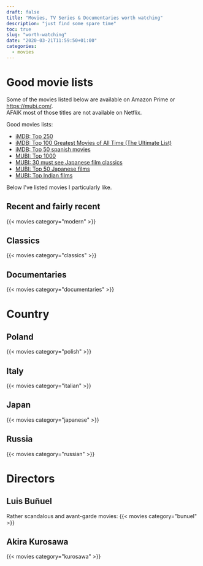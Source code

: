 ```yaml
---
draft: false
title: "Movies, TV Series & Documentaries worth watching"
description: "just find some spare time"
toc: true
slug: "worth-watching"
date: "2020-03-21T11:59:50+01:00"
categories:
  - movies
---
```


# Good movie lists

Some of the movies listed below are available on Amazon Prime or https://mubi.com/.  
AFAIK most of those titles are not available on Netflix.

Good movies lists:

* [iMDB: Top 250](https://www.imdb.com/search/title/?groups=top_250&sort=user_rating)
* [iMDB: Top 100 Greatest Movies of All Time (The Ultimate List)](https://www.imdb.com/list/ls055592025/)
* [iMDB: Top 50 spanish movies](https://www.imdb.com/list/ls000377981/)
* [MUBI: Top 1000](https://mubi.com/lists/the-top-1000)
* [MUBI: 30 must see Japanese film classics](https://mubi.com/lists/30-must-see-japanese-film-classics)
* [MUBI: Top 50 Japanese films](https://mubi.com/lists/japanese-films-top-50)
* [MUBI: Top Indian films](https://mubi.com/lists/best-indian-films)


Below I've listed movies I particularly like. 


## Recent and fairly recent
{{< movies category="modern" >}}

## Classics
{{< movies category="classics" >}}

## Documentaries
{{< movies category="documentaries" >}}

# Country

## Poland
{{< movies category="polish" >}}

## Italy
{{< movies category="italian" >}}
 
## Japan
{{< movies category="japanese" >}}

## Russia
{{< movies category="russian" >}}


# Directors

## Luis Buñuel
Rather scandalous and avant-garde movies:
{{< movies category="bunuel" >}}

## Akira  Kurosawa
{{< movies category="kurosawa" >}}
 
